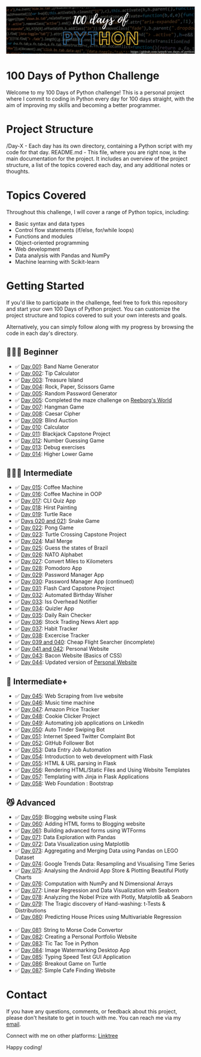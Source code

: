 ![Banner](assets/banner.png)

# 100 Days of Python Challenge <br>

Welcome to my 100 Days of Python challenge! This is a personal project where I commit to coding in Python every day for
100 days straight, with the aim of improving my skills and becoming a better programmer.
<br>

# Project Structure <br>

/Day-X - Each day has its own directory, containing a Python script with my code for that day.
README.md - This file, where you are right now, is the main documentation for the project. It includes an overview of
the project structure, a list of the topics covered each day, and any additional notes or thoughts.
<br>

# Topics Covered <br>

Throughout this challenge, I will cover a range of Python topics, including:
  <ul>
        <li>Basic syntax and data types</li>
        <li>Control flow statements (if/else, for/while loops)</li>
        <li>Functions and modules</li>
        <li>Object-oriented programming</li>
        <li>Web development</li>
        <li>Data analysis with Pandas and NumPy</li>
        <li>Machine learning with Scikit-learn</li>
    </ul>

# Getting Started <br>

If you'd like to participate in the challenge, feel free to fork this repository and start your own 100 Days of Python
project. You can customize the project structure and topics covered to suit your own interests and goals.

Alternatively, you can simply follow along with my progress by browsing the code in each day's directory.
<br>

## 👨🏻‍🎓 Beginner

- :white_check_mark: [Day 001](Days-1-to-10/Day-1): Band Name Generator
- :white_check_mark: [Day 002](Days-1-to-10/Day-2): Tip Calculator
- :white_check_mark: [Day 003](Days-1-to-10/Day-3): Treasure Island
- :white_check_mark: [Day 004](Days-1-to-10/Day-4): Rock, Paper, Scissors Game
- :white_check_mark: [Day 005](Days-1-to-10/Day-5): Random Password Generator
- :white_check_mark: [Day 005](Days-1-to-10/Day-6): Completed the maze challenge
  on [Reeborg's World](https://reeborg.ca/index_en.html)
- :white_check_mark: [Day 007](Days-1-to-10/Day-7): Hangman Game
- :white_check_mark: [Day 008](Days-1-to-10/Day-8): Caesar Cipher
- :white_check_mark: [Day 009](Days-1-to-10/Day-9): Blind Auction
- :white_check_mark: [Day 010](Days-1-to-10/Day-10): Calculator
- :white_check_mark: [Day 011](Days-11-to-21/Day-11): Blackjack Capstone Project
- :white_check_mark: [Day 012](Days-11-to-21/Day-12): Number Guessing Game
- :white_check_mark: [Day 013](Days-11-to-21/Day-13): Debug exercises
- :white_check_mark: [Day 014](Days-11-to-21/Day-14): Higher Lower Game

## 🏋🏻‍♂ Intermediate

- :white_check_mark: [Day 015](Days-11-to-21/Day-15): Coffee Machine
- :white_check_mark: [Day 016](Days-11-to-21/Day-16): Coffee Machine in OOP
- :white_check_mark: [Day 017](Days-11-to-21/Day-17): CLI Quiz App
- :white_check_mark: [Day 018](Days-11-to-21/Day-18): Hirst Painting
- :white_check_mark: [Day 019](Days-11-to-21/Day-19): Turtle Race
- :white_check_mark: [Days 020 and 021](Days-11-to-21/Days-20-and-21): Snake Game
- :white_check_mark: [Day 022](Days-22-to-30/Day-22): Pong Game
- :white_check_mark: [Day 023](Days-22-to-30/Day-23): Turtle Crossing Capstone Project
- :white_check_mark: [Day 024](Days-22-to-30/Day-24): Mail Merge
- :white_check_mark: [Day 025](Days-22-to-30/Day-25): Guess the states of Brazil
- :white_check_mark: [Day 026](Days-22-to-30/Day-26): NATO Alphabet
- :white_check_mark: [Day 027](Days-22-to-30/Day-27): Convert Miles to Kilometers
- :white_check_mark: [Day 028](Days-22-to-30/Day-28): Pomodoro App
- :white_check_mark: [Day 029](Days-22-to-30/Day-29): Password Manager App
- :white_check_mark: [Day 030](Days-22-to-30/Day-30): Password Manager App (continued)
- :white_check_mark: [Day 031](Days-31-to-40/Day-31): Flash Card Capstone Project
- :white_check_mark: [Day 032](Days-31-to-40/Day-32): Automated Birthday Wisher
- :white_check_mark: [Day 033](Days-31-to-40/Day-33): Iss Overhead Notifier
- :white_check_mark: [Day 034](Days-31-to-40/Day-34): Quizler App
- :white_check_mark: [Day 035](Days-31-to-40/Day-35): Daily Rain Checker
- :white_check_mark: [Day 036](Days-31-to-40/Day-36): Stock Trading News Alert app
- :white_check_mark: [Day 037](Days-31-to-40/Day-37): Habit Tracker
- :white_check_mark: [Day 038](Days-31-to-40/Day-38): Excercise Tracker
- :white_check_mark: [Day 039 and 040](Days-31-to-40/Days-39-and-40): Cheap Flight Searcher (incomplete)
- :white_check_mark: [Day 041 and 042](Days-41-to-50/Days-41-and-42): Personal Website
- :white_check_mark: [Day 043](Days-41-to-50/Day-43): Bacon Website (Basics of CSS)
- :white_check_mark: [Day 044](Days-41-to-50/Day-44): Updated version
  of [Personal Website](https://arpitsengar99.github.io/)

## 💪 Intermediate+

- :white_check_mark: [Day 045](Days-41-to-50/Day-45): Web Scraping from live website
- :white_check_mark: [Day 046](Days-41-to-50/Day-46): Music time machine
- :white_check_mark: [Day 047](Days-41-to-50/Day-47): Amazon Price Tracker
- :white_check_mark: [Day 048](Days-41-to-50/Day-48): Cookie Clicker Project
- :white_check_mark: [Day 049](Days-41-to-50/Day-49): Automating job applications on LinkedIn
- :white_check_mark: [Day 050](Days-41-to-50/Day-50): Auto Tinder Swiping Bot
- :white_check_mark: [Day 051](Days-51-to-60/Day-51): Internet Speed Twitter Complaint Bot
- :white_check_mark: [Day 052](Days-51-to-60/Day-52): GitHub Follower Bot
- :white_check_mark: [Day 053](Days-51-to-60/Day-53): Data Entry Job Automation
- :white_check_mark: [Day 054](Days-51-to-60/Day-54): Introduction to web development with Flask
- :white_check_mark: [Day 055](Days-51-to-60/Day-55): HTML & URL parsing in Flask
- :white_check_mark: [Day 056](Days-51-to-60/Day-56): Rendering HTML/Static Files and Using Website Templates
- :white_check_mark: [Day 057](Days-51-to-60/Day-57): Templating with Jinja in Flask Applications
- :white_check_mark: [Day 058](Days-51-to-60/Day-58): Web Foundation : Bootstrap

## 😼 Advanced

- :white_check_mark: [Day 059](Days-51-to-60/Day-59-and-60): Blogging website using Flask
- :white_check_mark: [Day 060](Days-51-to-60/Day-59-and-60): Adding HTML forms to Blogging website
- :white_check_mark: [Day 061](Days-61-to-70/Day-61): Building advanced forms using WTForms
- :white_check_mark: [Day 071](Days-71-to-80/Day-71): Data Exploration with Pandas
- :white_check_mark: [Day 072](Days-71-to-80/Day-72): Data Visualization using Matplotlib
- :white_check_mark: [Day 073](Days-71-to-80/Day-73): Aggregating and Merging Data using Pandas on LEGO Dataset
- :white_check_mark: [Day 074](Days-71-to-80/Day-74): Google Trends Data: Resampling and Visualising Time Series
- :white_check_mark: [Day 075](Days-71-to-80/Day-75): Analysing the Android App Store & Plotting Beautiful Plotly Charts
- :white_check_mark: [Day 076](Days-71-to-80/Day-76): Computation with NumPy and N Dimensional Arrays
- :white_check_mark: [Day 077](Days-71-to-80/Day-77): Linear Regression and Data Visualization with Seaborn
- :white_check_mark: [Day 078](Days-71-to-80/Day-78): Analyzing the Nobel Prize with Plotly, Matplotlib a& Seaborn
- :white_check_mark: [Day 079](Days-71-to-80/Day-79): The Tragic discovery of Hand-washing: t-Tests & Distributions
- :white_check_mark: [Day 080](Days-71-to-80/Day-80): Predicting House Prices using Multivariable Regression <br><br>
- :white_check_mark: [Day 081](Days-81-to-90/Day-81): String to Morse Code Convertor
- :white_check_mark: [Day 082](Days-81-to-90/Day-82): Creating a Personal Portfolio Website
- :white_check_mark: [Day 083](Days-81-to-90/Day-83): Tic Tac Toe in Python
- :white_check_mark: [Day 084](Days-81-to-90/Day-84): Image Watermarking Desktop App
- :white_check_mark: [Day 085](Days-81-to-90/Day-85): Typing Speed Test GUI Application
- :white_check_mark: [Day 086](Days-81-to-90/Day-86): Breakout Game on Turtle
- :white_check_mark: [Day 087](Days-81-to-90/Day-87): Simple Cafe Finding Website

# Contact <br>

If you have any questions, comments, or feedback about this project, please don't hesitate to get in touch with me. You
can reach me via my [email](mailto:arpitsengar99@gmail.com).

Connect with me on other platforms: [Linktree](https://linktr.ee/arpitwastaken)

Happy coding!
